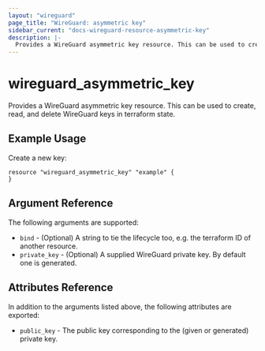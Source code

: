 ```yaml
---
layout: "wireguard"
page_title: "WireGuard: asymmetric key"
sidebar_current: "docs-wireguard-resource-asymmetric-key"
description: |-
  Provides a WireGuard asymmetric key resource. This can be used to create, read, and delete WireGuard keys in terraform state.
---
```


# wireguard_asymmetric_key

Provides a WireGuard asymmetric key resource. This can be used to create, read, and delete WireGuard keys in terraform state.

## Example Usage

Create a new key:

```hcl
resource "wireguard_asymmetric_key" "example" {
}
```

## Argument Reference

The following arguments are supported:

* `bind` - (Optional) A string to tie the lifecycle too, e.g. the terraform ID of another resource.
* `private_key` - (Optional) A supplied WireGuard private key. By default one is generated.

## Attributes Reference

In addition to the arguments listed above, the following attributes are exported:

* `public_key` - The public key corresponding to the (given or generated) private key.
